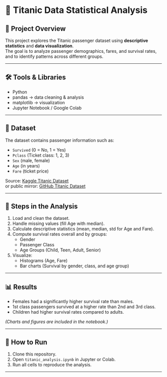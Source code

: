 # 🚢 Titanic Data Statistical Analysis

## 📌 Project Overview
This project explores the Titanic passenger dataset using **descriptive statistics** and **data visualization**.  
The goal is to analyze passenger demographics, fares, and survival rates, and to identify patterns across different groups.

---

## 🛠 Tools & Libraries
- Python
- pandas → data cleaning & analysis
- matplotlib → visualization
- Jupyter Notebook / Google Colab

---

## 📂 Dataset
The dataset contains passenger information such as:
- `Survived` (0 = No, 1 = Yes)
- `Pclass` (Ticket class: 1, 2, 3)
- `Sex` (male, female)
- `Age` (in years)
- `Fare` (ticket price)

Source: [Kaggle Titanic Dataset](https://www.kaggle.com/c/titanic/data)  
or public mirror: [GitHub Titanic Dataset](https://raw.githubusercontent.com/datasciencedojo/datasets/master/titanic.csv)

---

## 🔑 Steps in the Analysis
1. Load and clean the dataset.  
2. Handle missing values (fill Age with median).  
3. Calculate descriptive statistics (mean, median, std for Age and Fare).  
4. Compute survival rates overall and by groups:
   - Gender
   - Passenger Class
   - Age Groups (Child, Teen, Adult, Senior)  
5. Visualize:
   - Histograms (Age, Fare)
   - Bar charts (Survival by gender, class, and age group)

---

## 📊 Results
- Females had a significantly higher survival rate than males.  
- 1st class passengers survived at a higher rate than 2nd and 3rd class.  
- Children had higher survival rates compared to adults.  

*(Charts and figures are included in the notebook.)*

---

## 🚀 How to Run
1. Clone this repository.  
2. Open `titanic_analysis.ipynb` in Jupyter or Colab.  
3. Run all cells to reproduce the analysis.

---
